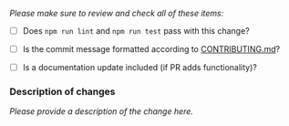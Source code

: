 
_Please make sure to review and check all of these items:_

- [ ] Does `npm run lint` and `npm run test` pass with
  this change?
- [ ] Is the commit message formatted according to [CONTRIBUTING.md](https://github.com/kriasoft/react-starter-kit/blob/master/CONTRIBUTING.md)?
- [ ] Is a documentation update included (if PR adds functionality)?


### Description of changes

_Please provide a description of the change here._

